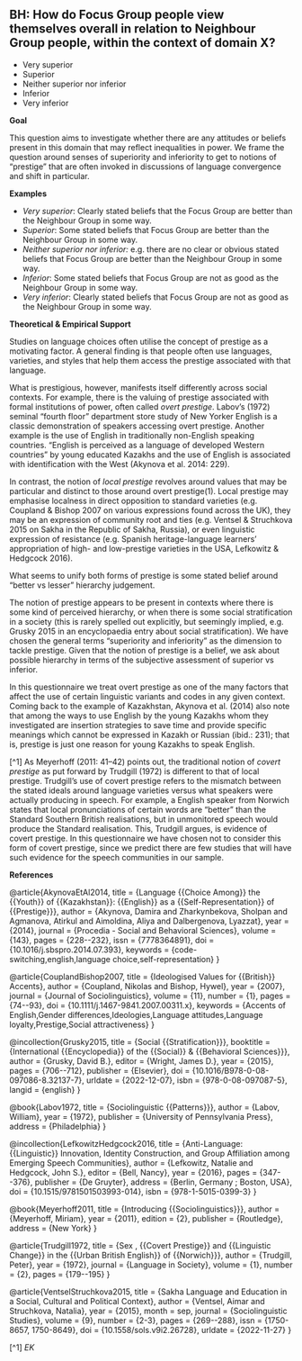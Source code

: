 
## BH: How do Focus Group people view themselves overall in relation to Neighbour Group people, within the context of domain X?

- Very superior
- Superior
- Neither superior nor inferior
- Inferior
- Very inferior



**Goal**

This question aims to investigate whether there are any attitudes or beliefs present in this domain that may reflect inequalities in power. We frame the question around senses of superiority and inferiority to get to notions of “prestige” that are often invoked in discussions of language convergence and shift in particular.



**Examples**

- *Very superior*: Clearly stated beliefs that the Focus Group are better than the Neighbour Group in some way.
- *Superior*: Some stated beliefs that Focus Group are better than the Neighbour Group in some way.
- *Neither superior nor inferior:* e.g. there are no clear or obvious stated beliefs that Focus Group are better than the Neighbour Group in some way.
- *Inferior*: Some stated beliefs that Focus Group are not as good as the Neighbour Group in some way.
- *Very inferior*: Clearly stated beliefs that Focus Group are not as good as the Neighbour Group in some way.




**Theoretical & Empirical Support**

Studies on language choices often utilise the concept of prestige as a motivating factor. A general finding is that people often use languages, varieties, and styles that help them access the prestige associated with that language.



What is prestigious, however, manifests itself differently across social contexts. For example, there is the valuing of prestige associated with formal institutions of power, often called *overt prestige*. Labov’s (1972) seminal “fourth floor” department store study of New Yorker English is a classic demonstration of speakers accessing overt prestige. Another example is the use of English in traditionally non-English speaking countries. “English is perceived as a language of developed Western countries” by young educated Kazakhs and the use of English is associated with identification with the West (Akynova et al. 2014: 229).



In contrast, the notion of *local prestige* revolves around values that may be particular and distinct to those around overt prestige(1). Local prestige may emphasise localness in direct opposition to standard varieties (e.g. Coupland & Bishop 2007 on various expressions found across the UK), they may be an expression of community root and ties (e.g. Ventsel & Struchkova 2015 on Sakha in the Republic of Sakha, Russia), or even linguistic expression of resistance (e.g. Spanish heritage-language learners’ appropriation of high- and low-prestige varieties in the USA, Lefkowitz & Hedgcock 2016).



What seems to unify both forms of prestige is some stated belief around “better vs lesser” hierarchy judgement.



The notion of prestige appears to be present in contexts where there is some kind of perceived hierarchy, or when there is some social stratification in a society (this is rarely spelled out explicitly, but seemingly implied, e.g. Grusky 2015 in an encyclopaedia entry about social stratification). We have chosen the general terms “superiority and inferiority” as the dimension to tackle prestige. Given that the notion of prestige is a belief, we ask about possible hierarchy in terms of the subjective assessment of superior vs inferior.



In this questionnaire we treat overt prestige as one of the many factors that affect the use of certain linguistic variants and codes in any given context. Coming back to the example of Kazakhstan, Akynova et al. (2014) also note that among the ways to use English by the young Kazakhs whom they investigated are insertion strategies to save time and provide specific meanings which cannot be expressed in Kazakh or Russian (ibid.: 231); that is, prestige is just one reason for young Kazakhs to speak English.



[^1] As Meyerhoff (2011: 41–42) points out, the traditional notion of *covert prestige* as put forward by Trudgill (1972) is different to that of local prestige. Trudgill’s use of covert prestige refers to the mismatch between the stated ideals around language varieties versus what speakers were actually producing in speech. For example, a English speaker from Norwich states that local pronunciations of certain words are “better” than the Standard Southern British realisations, but in unmonitored speech would produce the Standard realisation. This, Trudgill argues, is evidence of covert prestige. In this questionnaire we have chosen not to consider this form of covert prestige, since we predict there are few studies that will have such evidence for the speech communities in our sample.

**References**

@article{AkynovaEtAl2014,
  title = {Language {{Choice Among}} the {{Youth}} of {{Kazakhstan}}: {{English}} as a {{Self-Representation}} of {{Prestige}}},
  author = {Akynova, Damira and Zharkynbekova, Sholpan and Agmanova, Atirkul and Aimoldina, Aliya and Dalbergenova, Lyazzat},
  year = {2014},
  journal = {Procedia - Social and Behavioral Sciences},
  volume = {143},
  pages = {228--232},
  issn = {7778364891},
  doi = {10.1016/j.sbspro.2014.07.393},
  keywords = {code-switching,english,language choice,self-representation}
}

@article{CouplandBishop2007,
  title = {Ideologised Values for {{British}} Accents},
  author = {Coupland, Nikolas and Bishop, Hywel},
  year = {2007},
  journal = {Journal of Sociolinguistics},
  volume = {11},
  number = {1},
  pages = {74--93},
  doi = {10.1111/j.1467-9841.2007.00311.x},
  keywords = {Accents of English,Gender differences,Ideologies,Language attitudes,Language loyalty,Prestige,Social attractiveness}
}

@incollection{Grusky2015,
  title = {Social {{Stratification}}},
  booktitle = {International {{Encyclopedia}} of the {{Social}} \& {{Behavioral Sciences}}},
  author = {Grusky, David B.},
  editor = {Wright, James D.},
  year = {2015},
  pages = {706--712},
  publisher = {Elsevier},
  doi = {10.1016/B978-0-08-097086-8.32137-7},
  urldate = {2022-12-07},
  isbn = {978-0-08-097087-5},
  langid = {english}
}

@book{Labov1972,
  title = {Sociolinguistic {{Patterns}}},
  author = {Labov, William},
  year = {1972},
  publisher = {University of Pennsylvania Press},
  address = {Philadelphia}
}

@incollection{LefkowitzHedgcock2016,
  title = {Anti-Language: {{Linguistic}} Innovation, Identity Construction, and Group Affiliation among Emerging Speech Communities},
  author = {Lefkowitz, Natalie and Hedgcock, John S.},
  editor = {Bell, Nancy},
  year = {2016},
  pages = {347--376},
  publisher = {De Gruyter},
  address = {Berlin, Germany ; Boston, USA},
  doi = {10.1515/9781501503993-014},
  isbn = {978-1-5015-0399-3}
}

@book{Meyerhoff2011,
  title = {Introducing {{Sociolinguistics}}},
  author = {Meyerhoff, Miriam},
  year = {2011},
  edition = {2},
  publisher = {Routledge},
  address = {New York}
}

@article{Trudgill1972,
  title = {Sex , {{Covert Prestige}} and {{Linguistic Change}} in the {{Urban British English}} of {{Norwich}}},
  author = {Trudgill, Peter},
  year = {1972},
  journal = {Language in Society},
  volume = {1},
  number = {2},
  pages = {179--195}
}

@article{VentselStruchkova2015,
  title = {Sakha Language and Education in a Social, Cultural and Political Context},
  author = {Ventsel, Aimar and Struchkova, Natalia},
  year = {2015},
  month = sep,
  journal = {Sociolinguistic Studies},
  volume = {9},
  number = {2-3},
  pages = {269--288},
  issn = {1750-8657, 1750-8649},
  doi = {10.1558/sols.v9i2.26728},
  urldate = {2022-11-27}
}





[^1] *EK*
